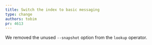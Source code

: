```yaml
---
title: Switch the index to basic messaging
type: change
authors: tobim
pr: 4613
---
```


We removed the unused `--snapshot` option from the `lookup` operator.
